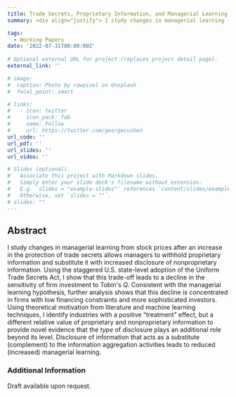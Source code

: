 ```yaml
---
title: Trade Secrets, Proprietary Information, and Managerial Learning
summary: <div align="justify"> I study changes in managerial learning from stock prices after an increase in the protection of trade secrets allows managers to withhold proprietary information and substitute it with increased disclosure of nonproprietary information. Using the staggered U.S. state-level adoption of the Uniform Trade Secrets Act, I show that this trade-off leads to a decline in the sensitivity of firm investment to Tobin's <em>Q</em>. Consistent with the managerial learning hypothesis, further analysis shows that this decline is concentrated in firms with low financing constraints and more sophisticated investors. Using theoretical motivation from literature and machine learning techniques, I identify industries with a positive “treatment” effect, but a different relative value of proprietary and nonproprietary information to provide novel evidence that the <em>type</em> of disclosure plays an additional role beyond its level. Disclosure of information that acts as a substitute (complement) to the information aggregation activities leads to reduced (increased) managerial learning. </div>

tags:
  - Working Papers
date: '2022-07-31T00:00:00Z'
 
# Optional external URL for project (replaces project detail page).
external_link: ''

# image:
#  caption: Photo by rawpixel on Unsplash
#  focal_point: smart

# links:
#   - icon: twitter
#     icon_pack: fab
#     name: Follow
#     url: https://twitter.com/georgecushen
url_code: ''
url_pdf: ''
url_slides: ''
url_video: ''

# Slides (optional).
#   Associate this project with Markdown slides.
#   Simply enter your slide deck's filename without extension.
#   E.g. `slides = "example-slides"` references `content/slides/example-slides.md`.
#   Otherwise, set `slides = ""`.
# slides: ""
---
```

## Abstract
I study changes in managerial learning from stock prices after an increase in the protection of trade secrets allows managers to withhold proprietary information and substitute it with increased disclosure of nonproprietary information. Using the staggered U.S. state-level adoption of the Uniform Trade Secrets Act, I show that this trade-off leads to a decline in the sensitivity of firm investment to Tobin's <em>Q</em>. Consistent with the managerial learning hypothesis, further analysis shows that this decline is concentrated in firms with low financing constraints and more sophisticated investors. Using theoretical motivation from literature and machine learning techniques, I identify industries with a positive “treatment” effect, but a different relative value of proprietary and nonproprietary information to provide novel evidence that the <em>type</em> of disclosure plays an additional role beyond its level. Disclosure of information that acts as a substitute (complement) to the information aggregation activities leads to reduced (increased) managerial learning.

### Additional Information
Draft available upon request.
